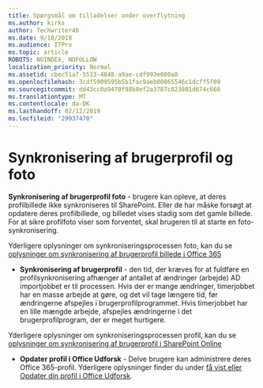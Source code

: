 ```yaml
---
title: Spørgsmål om tilladelser under overflytning
ms.author: kirks
author: Techwriter40
ms.date: 9/18/2018
ms.audience: ITPro
ms.topic: article
ROBOTS: NOINDEX, NOFOLLOW
localization_priority: Normal
ms.assetid: cbec51a7-5513-4848-a9ae-cdf993e000a8
ms.openlocfilehash: 3cdf5909595b5b1fac9aeb00865546c1dcff5f09
ms.sourcegitcommit: dd43cc0a9470f98b8ef2a3787c823801d674c666
ms.translationtype: MT
ms.contentlocale: da-DK
ms.lasthandoff: 02/12/2019
ms.locfileid: "29937470"
---
```

# <a name="user-profile-and-photo-synchronization"></a>Synkronisering af brugerprofil og foto

 **Synkronisering af brugerprofil foto** - brugere kan opleve, at deres profilbillede ikke synkroniseres til SharePoint. Eller de har måske forsøgt at opdatere deres profilbillede, og billedet vises stadig som det gamle billede. For at sikre profilfoto viser som forventet, skal brugeren til at starte en foto-synkronisering. 
  
Yderligere oplysninger om synkroniseringsprocessen foto, kan du se [oplysninger om synkronisering af brugerprofil billede i Office 365](https://go.microsoft.com/fwlink/?linkid=2022634)
  
- **Synkronisering af brugerprofil** - den tid, der kræves for at fuldføre en profilsynkronisering afhænger af antallet af ændringer (arbejde) AD importjobbet er til processen. Hvis der er mange ændringer, timerjobbet har en masse arbejde at gøre, og det vil tage længere tid, før ændringerne afspejles i brugerprofilprogrammet. Hvis timerjobbet har en lille mængde arbejde, afspejles ændringerne i det brugerprofilprogram, der er meget hurtigere. 
  
Yderligere oplysninger om synkroniseringsprocessen profil, kan du se [oplysninger om synkronisering af brugerprofil i SharePoint Online](https://go.microsoft.com/fwlink/?linkid=2022639)
    
- **Opdater profil i Office Udforsk** - Delve brugere kan administrere deres Office 365-profil. Yderligere oplysninger finder du under [få vist eller Opdater din profil i Office Udforsk](https://support.office.com/article/View-and-update-your-profile-in-Office-Delve-4e84343b-eedf-45a1-aeb9-8627ccca14ba).
    


